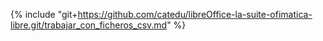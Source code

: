 {% include "git+https://github.com/catedu/libreOffice-la-suite-ofimatica-libre.git/trabajar_con_ficheros_csv.md" %}